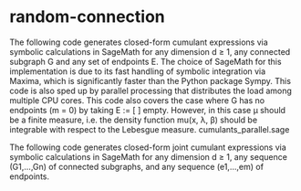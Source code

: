 # random-connection
The following code generates closed-form cumulant expressions via symbolic calculations in SageMath for any dimension d ≥ 1, any connected subgraph G and any set of endpoints E. The choice of SageMath for this implementation is due to its fast handling of symbolic integration via Maxima, which is significantly faster than the Python package Sympy. This code is also sped up by parallel processing that distributes the load among multiple CPU cores. This code also covers the case where G has no endpoints (m = 0) by taking E := [ ] empty. However, in this case µ should be a finite measure, i.e. the density function mu(x, λ, β) should be integrable with respect to the Lebesgue measure.
cumulants_parallel.sage

The following code generates closed-form joint cumulant expressions via symbolic calculations in SageMath for any dimension d ≥ 1, any sequence (G1,...,Gn) of connected subgraphs, and any sequence (e1,...,em) of endpoints.
